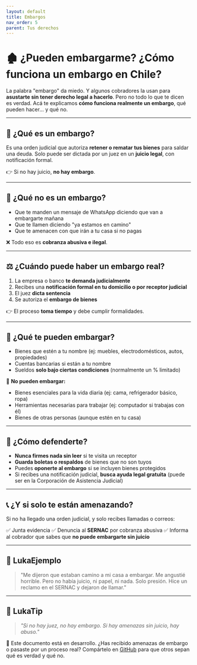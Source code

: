 ```yaml
---
layout: default
title: Embargos
nav_order: 5
parent: Tus derechos
---
```


# 🏚️ ¿Pueden embargarme? ¿Cómo funciona un embargo en Chile?

La palabra "embargo" da miedo.
Y algunos cobradores la usan para **asustarte sin tener derecho legal a hacerlo**.
Pero no todo lo que te dicen es verdad. Acá te explicamos **cómo funciona realmente un embargo**, qué pueden hacer… y qué no.

---

## 📌 ¿Qué es un embargo?

Es una orden judicial que autoriza **retener o rematar tus bienes** para saldar una deuda.
Solo puede ser dictada por un juez en un **juicio legal**, con notificación formal.

👉 Si no hay juicio, **no hay embargo**.

---

## 🚫 ¿Qué no es un embargo?

- Que te manden un mensaje de WhatsApp diciendo que van a embargarte mañana
- Que te llamen diciendo "ya estamos en camino"
- Que te amenacen con que irán a tu casa si no pagas

❌ Todo eso es **cobranza abusiva e ilegal**.

---

## ⚖️ ¿Cuándo puede haber un embargo real?

1. La empresa o banco **te demanda judicialmente**
2. Recibes una **notificación formal en tu domicilio o por receptor judicial**
3. El juez **dicta sentencia**
4. Se autoriza el **embargo de bienes**

👉 El proceso **toma tiempo** y debe cumplir formalidades.

---

## 🔐 ¿Qué te pueden embargar?

- Bienes que estén a tu nombre (ej: muebles, electrodomésticos, autos, propiedades)
- Cuentas bancarias si están a tu nombre
- Sueldos **solo bajo ciertas condiciones** (normalmente un % limitado)

🛑 **No pueden embargar:**

- Bienes esenciales para la vida diaria (ej: cama, refrigerador básico, ropa)
- Herramientas necesarias para trabajar (ej: computador si trabajas con él)
- Bienes de otras personas (aunque estén en tu casa)

---

## 🧠 ¿Cómo defenderte?

- **Nunca firmes nada sin leer** si te visita un receptor
- **Guarda boletas o respaldos** de bienes que no son tuyos
- Puedes **oponerte al embargo** si se incluyen bienes protegidos
- Si recibes una notificación judicial, **busca ayuda legal gratuita** (puede ser en la Corporación de Asistencia Judicial)

---

## 📞 ¿Y si solo te están amenazando?

Si no ha llegado una orden judicial, y solo recibes llamadas o correos:

✅ Junta evidencia
✅ Denuncia al **SERNAC** por cobranza abusiva
✅ Informa al cobrador que sabes que **no puede embargarte sin juicio**

---

## 💬 LukaEjemplo

> "Me dijeron que estaban camino a mi casa a embargar. Me angustié horrible.
> Pero no había juicio, ni papel, ni nada. Solo presión. Hice un reclamo en el SERNAC y dejaron de llamar."

---

## 🧠 LukaTip

> *"Si no hay juez, no hay embargo. Si hay amenazas sin juicio, hay abuso."*

📌 Este documento está en desarrollo.
¿Has recibido amenazas de embargo o pasaste por un proceso real? Compártelo en [GitHub](https://github.com/raestrada/lukalibre) para que otros sepan qué es verdad y qué no.
